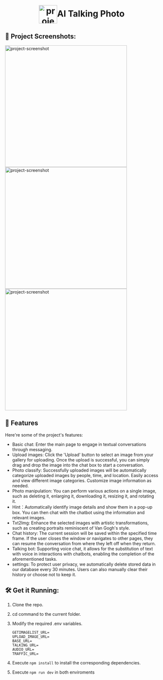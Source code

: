 <h1 align="center" id="title"><img align="center" src="https://imgur.com/ybD9SrK.png" alt="project-image" style="width:60px; height:60px">AI Talking Photo</h1>

<h2>📸 Project Screenshots:</h2>

<img src="https://imgur.com/w6A4cgy.png" alt="project-screenshot" width="400" height="400/">

<img src="https://imgur.com/nriEzQV.png" alt="project-screenshot" width="400" height="400/">

<img src="https://imgur.com/lwVVC5y.png" alt="project-screenshot" width="400" height="400/">


<h2>🧐 Features</h2>

Here're some of the project's features:

- Basic chat: Enter the main page to engage in textual conversations through messaging.
- Upload images: Click the 'Upload' button to select an image from your gallery for uploading. Once the upload is successful, you can simply drag and drop the image into the chat box to start a conversation.
- Photo classify: Successfully uploaded images will be  automatically categorize uploaded images by people, time, and location. Easily access and view different image categories. Customize image information as needed.
- Photo manipulation: You can perform various actions on a single image, such as deleting it, enlarging it, downloading it, resizing it, and rotating it. 
- Hint：Automatically identify image details and show them in a pop-up box. You can then chat with the chatbot using the information and relevant images.
- Txt2Img: Enhance the selected images with artistic transformations, such as creating portraits reminiscent of Van Gogh's style.
- Chat history: The current session will be saved within the specified time frame. If the user closes the window or navigates to other pages, they can resume the conversation from where they left off when they return.
- Talking bot: Supporting voice chat, it allows for the substitution of text with voice in interactions with chatbots, enabling the completion of the aforementioned tasks.
- settings: 
To protect user privacy, we automatically delete stored data in our database every 30 minutes. Users can also manually clear their history or choose not to keep it.

<h2>🛠️ Get it Running:</h2>

1. Clone the repo.

2. cd command to the current folder.

3. Modify the required .env variables.
    ```
    GETIMAGELIST_URL=
    UPLOAD_IMAGE_URL=
    BASE_URL=
    TALKING_URL=
    AUDIO_URL=
    TRAFFIC_URL= 

    ```
4. Execute `npm install` to install the corresponding dependencies.

5. Execute `npm run dev` in both enviroments
